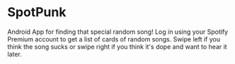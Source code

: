 # SpotPunk
Android App for finding that special random song! Log in using your Spotify Premium account to get a list of cards of random songs. Swipe left if you think the song sucks or swipe right if you think it's dope and want to hear it later. 
